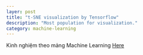 ```yaml
---
layer: post
title: "t-SNE visualization by Tensorflow"
description: "Most population for visualization."
category: machine-learning
---
```


Kinh nghiệm theo mảng Machine Learning [Here](https://www.quora.com/How-can-beginners-in-machine-learning-who-have-finished-their-MOOCs-in-machine-learning-and-deep-learning-take-it-to-the-next-level-and-get-to-the-point-of-being-able-to-read-research-papers-productively-contribute-in-an-industry)

